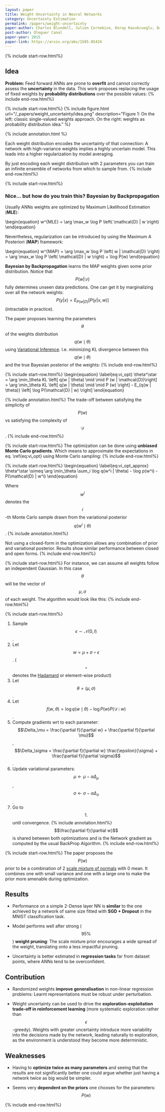```yaml
---
layout: paper
title: Weight Uncertainty in Neural Networks
category: Uncertainty Estimation
permalink: /papers/weight-uncertainty
paper-author: Charles Blundell, Julien Cornebise, Koray Kavukcuoglu, Daan Wierstra
post-author: Oleguer Canal
paper-year: 2015
paper-link: https://arxiv.org/abs/1505.05424
---
```

<!--
Disclaimer and authorship:
This article is provided for free only for your personal informational and entertainment purposes. No commercial use of it is allowed.

Please note there might be mistakes. We would be grateful to receive (constructive) criticism if you spot any. You can reach us at: ai.campus.ai@gmail.com or directly open an issue on our github repo: https://github.com/CampusAI/CampusAI.github.io

If considering to use the text please cite the original author/s of the lecture/paper.
Furthermore, please acknowledge our work by adding a link to our website: https://campusai.github.io/ and citing our names: Oleguer Canal and Federico Taschin.
-->

{% include start-row.html%}
## Idea

**Problem:** Feed forward ANNs are prone to **overfit** and cannot correctly assess the **uncertainty** in the data.
This work proposes replacing the usage of fixed weights by **probability distributions** over the possible values:
{% include end-row.html%}

{% include start-row.html%}
{% include figure.html url="/_papers/weight_uncertainty/idea.png" description="Figure 1: On the left: classic single-valued weights approach. On the right: weights as probability distribution idea." %}

{% include annotation.html %}

Each weight distribution encodes the uncertainty of that connection: A network with high-variance weights implies a highly uncertain model. This leads into a higher regularization by model averaging.

By just encoding each weight distribution with 2 parameters you can train an infinite ensemble of networks from which to sample from.
{% include end-row.html%}


{% include start-row.html%}
### Nice... but how do you train this? Bayesian by Backpropagation

Usually ANNs weights are optimized by Maximum Likelihood Estimation (**MLE**): 

\begin{equation}
w^{MLE} = \arg \max_w \log P \left( \mathcal{D} | w \right)
\end{equation}

Nevertheless, regularization can be introduced by using the Maximum A Posteriori (**MAP**) framework:

\begin{equation}
w^{MAP} = \arg \max_w \log P \left( w | \mathcal{D} \right) = \arg \max_w \log P \left( \mathcal{D} | w \right) + \log P(w)
\end{equation}

**Bayesian by Backpropagation** learns the MAP weights given some prior distribution.
Notice that $$P ( w | \mathcal{D} )$$ fully determines unseen data predictions.
One can get it by marginalizing over all the network weights:
$$P \left( y | x \right) = E_{P(w | D)} \left[ P \left( y | x, w \right) \right]$$ (intractable in practice). 

The paper proposes learning the parameters $$\theta$$ of the weights distribution $$q(w \mid \theta)$$ using [Variational Inference](/lectures/lecture13).
I.e. minimizing KL divergence between this $$q(w \mid \theta)$$ and the true Bayesian posterior of the weights:
{% include end-row.html%}

{% include start-row.html%}
\begin{equation}
\label{eq:vi_opt}
\theta^\star = \arg \min_\theta KL \left[ q(w | \theta) \mid \mid P (w | \mathcal{D})\right] =
\arg \min_\theta KL \left[ q(w | \theta) \mid \mid P (w) \right] - E_{q(w | \theta)} \left[ \log P(\mathcal{D} | w) \right]
\end{equation}

{% include annotation.html%}
The trade-off between satisfying the simplicity of $$P(w)$$ vs satisfying the complexity of $$\mathcal{D}$$.
{% include end-row.html%}


{% include start-row.html%}
The optimization can be done using **unbiased Monte Carlo gradients**.
Which means to approximate the expectations in eq. \ref{eq:vi_opt} using Monte Carlo sampling:
{% include end-row.html%}

{% include start-row.html%}
\begin{equation}
\label{eq:vi_opt_approx}
\theta^\star \simeq \arg \min_\theta
\sum_i \log q(w^i | \theta) - \log p(w^i) - P(\mathcal{D} | w^i)
\end{equation}

Where $$w^i$$ denotes the $$i$$-th Monte Carlo sample drawn from the variational posterior $$q(w^i \mid \theta)$$.
{% include annotation.html%}

Not using a closed-form in the optimization allows any combination of prior and variational posterior.
Results show similar performance between closed and open forms.
{% include end-row.html%}


{% include start-row.html%}
For instance, we can assume all weights follow an independent Gaussian.
In this case $$\theta$$ will be the vector of $$\mu, \sigma$$ of each weight.
The algorithm would look like this:
{% include end-row.html%}

{% include start-row.html%}
1. Sample $$\epsilon \sim \mathcal{N} (0, I)$$.
2. Let $$w = \mu + \sigma \circ \epsilon$$. ($$\circ$$ denotes the [Hadamard](https://en.wikipedia.org/wiki/Hadamard_product_(matrices)) or element-wise product)
3. Let $$\theta = (\mu, \sigma)$$.
4. Let $$f(w, \theta) = \log q(w \mid \theta) - \log P(w) P(\mathcal{D} \mid w)$$.
5. Compute gradients wrt to each parameter: $$\Delta_\mu = \frac{\partial f}{\partial w} + \frac{\partial f}{\partial \mu}$$, $$\Delta_\sigma = \frac{\partial f}{\partial w} \frac{\epsilon}{\sigma} + \frac{\partial f}{\partial \sigma}$$.
6. Update variational parameters: $$\mu \leftarrow \mu - \alpha \Delta_\mu$$, $$\sigma \leftarrow \sigma - \alpha \Delta_\sigma$$.
7. Go to $$1.$$ until convergence.
{% include annotation.html%}
$$\frac{\partial f}{\partial w}$$ is shared between both optimizations and is the Network gradient as computed by the usual BackProp Algorithm.
{% include end-row.html%}

{% include start-row.html%}
The paper proposes the $$P(w)$$ prior to be a combination of 2 [scale mixture of normals](https://stats.stackexchange.com/questions/174502/what-are-gaussian-scale-mixtures-and-how-to-generate-samples-of-gaussian-scale) with 0 mean.
It combines one with small variance and one with a large one to make the prior more amenable during optimization.

## Results
- Performance on a simple 2-Dense layer NN is **similar** to the one achieved by a network of same size fitted with **SGD + Dropout** in the MNIST classification task.

- Model performs well after strong ($$95\%$$) **weight pruning**: The scale mixture prior encourages a wide spread of the weight, translating onto a less impactful pruning.

- Uncertainty is better estimated in **regression tasks** far from dataset points, where ANNs tend to be overconfident.

## Contribution

- Randomized weights **improve generalisation** in non-linear regression problems: Learnt representations must be robust under perturbation.

- Weight uncertainty can be used to drive the **exploration-exploitation trade-off in reinforcement learning** (more systematic exploration rather than $$\epsilon$$-greedy). Weights with greater uncertainty introduce more variability into the decisions made by the network, leading naturally to exploration, as the environment is understood they become more deterministic.

## Weaknesses

- Having to **optimize twice as many parameters** and seeing that the results are not significantly better one could argue whether just having a network twice as big would be simpler.

- Seems very **dependent on the priors** one chooses for the parameters: $$P(w)$$

{% include end-row.html%}
